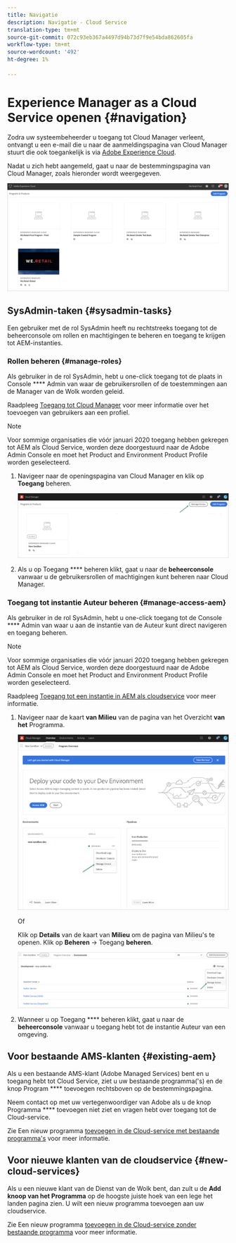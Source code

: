 ```yaml
---
title: Navigatie
description: Navigatie - Cloud Service
translation-type: tm+mt
source-git-commit: 072c93eb367a4497d94b73d7f9e54bda862605fa
workflow-type: tm+mt
source-wordcount: '492'
ht-degree: 1%

---
```



# Experience Manager as a Cloud Service openen {#navigation}

Zodra uw systeembeheerder u toegang tot Cloud Manager verleent, ontvangt u een e-mail die u naar de aanmeldingspagina van Cloud Manager stuurt die ook toegankelijk is via [Adobe Experience Cloud](https://my.cloudmanager.adobe.com/).

Nadat u zich hebt aangemeld, gaat u naar de bestemmingspagina van Cloud Manager, zoals hieronder wordt weergegeven.

![](assets/first_timelogin1.png)

## SysAdmin-taken {#sysadmin-tasks}

Een gebruiker met de rol SysAdmin heeft nu rechtstreeks toegang tot de beheerconsole om rollen en machtigingen te beheren en toegang te krijgen tot AEM-instanties.

### Rollen beheren {#manage-roles}

Als gebruiker in de rol SysAdmin, hebt u one-click toegang tot de plaats in Console **** Admin van waar de gebruikersrollen of de toestemmingen aan de Manager van de Wolk worden geleid.

Raadpleeg [Toegang tot Cloud Manager](https://docs.adobe.com/content/help/en/experience-manager-cloud-service/security/ims-support.html#accessing-cloud-manager) voor meer informatie over het toevoegen van gebruikers aan een profiel.

>[!NOTE]
>Voor sommige organisaties die vóór januari 2020 toegang hebben gekregen tot AEM als Cloud Service, worden deze doorgestuurd naar de Adobe Admin Console en moet het Product and Environment Product Profile worden geselecteerd.

1. Navigeer naar de openingspagina van Cloud Manager en klik op **Toegang** beheren.

   ![](assets/sys-admin5.png)

1. Als u op Toegang **** beheren klikt, gaat u naar de **beheerconsole** vanwaar u de gebruikersrollen of machtigingen kunt beheren naar Cloud Manager.

### Toegang tot instantie Auteur beheren {#manage-access-aem}

Als gebruiker in de rol SysAdmin, hebt u one-click toegang tot de Console **** Admin van waar u aan de instantie van de Auteur kunt direct navigeren en toegang beheren.

>[!NOTE]
>Voor sommige organisaties die vóór januari 2020 toegang hebben gekregen tot AEM als Cloud Service, worden deze doorgestuurd naar de Adobe Admin Console en moet het Product and Environment Product Profile worden geselecteerd.

Raadpleeg [Toegang tot een instantie in AEM als cloudservice](https://docs.adobe.com/content/help/en/experience-manager-cloud-service/security/ims-support.html#accessing-instance-cloud-service) voor meer informatie.

1. Navigeer naar de kaart **van Milieu** van de pagina van het Overzicht **van het** Programma.

   ![](assets/sys-admin6.png)

   Of

   Klik op **Details** van de kaart van **Milieu** om de pagina van Milieu&#39;s te openen. Klik op **Beheren** -> Toegang **beheren**.

   ![](assets/sys-admin4.png)

1. Wanneer u op Toegang **** beheren klikt, gaat u naar de **beheerconsole** vanwaar u toegang hebt tot de instantie Auteur van een omgeving.

## Voor bestaande AMS-klanten {#existing-aem}

Als u een bestaande AMS-klant (Adobe Managed Services) bent en u toegang hebt tot Cloud Service, ziet u uw bestaande programma(&#39;s) en de knop Program **** toevoegen rechtsboven op de bestemmingspagina.

Neem contact op met uw vertegenwoordiger van Adobe als u de knop Programma **** toevoegen niet ziet en vragen hebt over toegang tot de Cloud-service.

Zie Een nieuw programma [toevoegen in de Cloud-service met bestaande programma&#39;s](/help/onboarding/getting-access-to-aem-in-cloud/first-time-login.md#existing-program) voor meer informatie.

## Voor nieuwe klanten van de cloudservice {#new-cloud-services}

Als u een nieuwe klant van de Dienst van de Wolk bent, dan zult u de **Add knoop van het Programma** op de hoogste juiste hoek van een lege het landen pagina zien. U wilt een nieuw programma toevoegen aan uw cloudservice.

Zie Een nieuw programma [toevoegen in de Cloud-service zonder bestaande programma](/help/onboarding/getting-access-to-aem-in-cloud/first-time-login.md#no-program) voor meer informatie.

